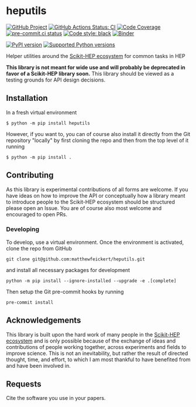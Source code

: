 # heputils

[![GitHub Project](https://img.shields.io/badge/GitHub--blue?style=social&logo=GitHub)](https://github.com/matthewfeickert/heputils)
[![GitHub Actions Status: CI](https://github.com/matthewfeickert/heputils/workflows/CI/badge.svg?branch=master)](https://github.com/matthewfeickert/heputils/actions?query=workflow%3ACI+branch%3Amaster)
[![Code Coverage](https://codecov.io/gh/matthewfeickert/heputils/graph/badge.svg?branch=master)](https://codecov.io/gh/matthewfeickert/heputils?branch=master)
[![pre-commit.ci status](https://results.pre-commit.ci/badge/github/matthewfeickert/heputils/master.svg)](https://results.pre-commit.ci/latest/github/matthewfeickert/heputils/master)
[![Code style: black](https://img.shields.io/badge/code%20style-black-000000.svg)](https://github.com/psf/black)
[![Binder](https://mybinder.org/badge_logo.svg)](https://mybinder.org/v2/gh/matthewfeickert/heputils/HEAD?urlpath=lab/tree/examples/dev-example.ipynb)

[![PyPI version](https://badge.fury.io/py/heputils.svg)](https://badge.fury.io/py/heputils)
[![Supported Python versions](https://img.shields.io/pypi/pyversions/heputils.svg)](https://pypi.org/project/heputils/)

Helper utilities around the [Scikit-HEP ecosystem][Scikit-HEP] for common tasks in HEP

**This library is not meant for wide use and will probably be deprecated in favor of a Scikit-HEP library soon.**
This library should be viewed as a testing grounds for API design decisions.

## Installation

In a fresh virtual environment

```
$ python -m pip install heputils
```

However, if you want to, you can of course also install it directly from the Git repository "locally" by first cloning the repo and then from the top level of it running

```
$ python -m pip install .
```

## Contributing

As this library is experimental contributions of all forms are welcome.
If you have ideas on how to improve the API or conceptually how a library meant to introduce people to the Scikit-HEP ecosystem should be structured please open an Issue.
You are of course also most welcome and encouraged to open PRs.

### Developing

To develop, use a virtual environment.
Once the environment is activated, clone the repo from GitHub

```
git clone git@github.com:matthewfeickert/heputils.git
```

and install all necessary packages for development

```
python -m pip install --ignore-installed --upgrade -e .[complete]
```

Then setup the Git pre-commit hooks by running

```
pre-commit install
```

## Acknowledgements

This library is built upon the hard work of many people in the [Scikit-HEP ecosystem][Scikit-HEP] and is only possible because of the exchange of ideas and contributions of people working together, across experiments and fields to improve science.
This is not an inevitability, but rather the result of directed thought, time, and effort, to which I am most thankful to have benefited from and have been involved in.

## Requests

Cite the software you use in your papers.

[Scikit-HEP]: https://scikit-hep.org/
